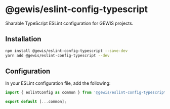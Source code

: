 # @gewis/eslint-config-typescript

Sharable TypeScript ESLint configuration for GEWIS projects.

## Installation

```bash
npm install @gewis/eslint-config-typescript --save-dev
yarn add @gewis/eslint-config-typescript --dev
```

## Configuration

In your ESLint configuration file, add the following:

```javascript
import { eslintConfig as common } from '@gewis/eslint-config-typescript';

export default [...common];
```
